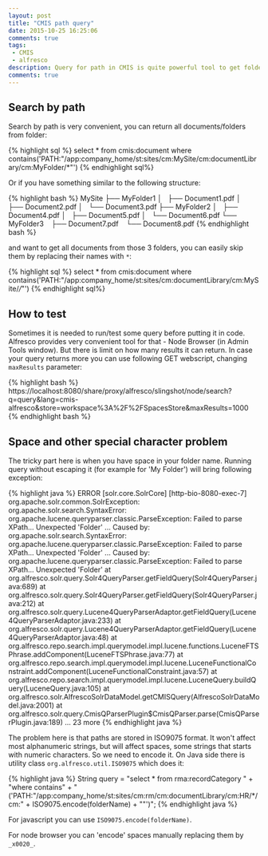 ```yaml
---
layout: post
title: "CMIS path query"
date: 2015-10-25 16:25:06
comments: true
tags: 
 - CMIS
 - alfresco
description: Query for path in CMIS is quite powerful tool to get folders/documents from repository. Here is some useful examples/tricks.   
comments: true
---
```


## Search by path

Search by path is very convenient, you can return all documents/folders from folder:

{% highlight sql %}
select * 
from cmis:document 
where contains('PATH:\"/app:company_home/st:sites/cm:MySite/cm:documentLibrary/cm:MyFolder/*"')
{% endhighlight sql%}

Or if you have something similar to the following structure:

{% highlight bash %}
MySite
├── MyFolder1
│   ├── Document1.pdf
│   ├── Document2.pdf
│   └── Document3.pdf
├── MyFolder2
│   ├── Document4.pdf
│   ├── Document5.pdf
│   └── Document6.pdf
└── MyFolder3
    ├── Document7.pdf
    └── Document8.pdf
{% endhighlight bash %}

and want to get all documents from those 3 folders, you can easily skip them by replacing their names with `*`:

{% highlight sql %}
select * 
from cmis:document 
where contains('PATH:\"/app:company_home/st:sites/cm:documentLibrary/cm:MySite/*/*"')
{% endhighlight sql%}

## How to test

Sometimes it is needed to run/test some query before putting it in code. Alfresco provides very convenient tool for that - Node Browser (in Admin Tools window). But there is limit on how many results it can return. In case your query returns more you can use following GET webscript, changing `maxResults` parameter:

{% highlight bash %}
https://localhost:8080/share/proxy/alfresco/slingshot/node/search?q=query&lang=cmis-alfresco&store=workspace%3A%2F%2FSpacesStore&maxResults=1000
{% endhighlight bash %}

## Space and other special character problem

The tricky part here is when you have space in your folder name. Running query without escaping it (for example for 'My Folder') will bring following exception:

{% highlight java %}
ERROR [solr.core.SolrCore] [http-bio-8080-exec-7] org.apache.solr.common.SolrException: org.apache.solr.search.SyntaxError: org.apache.lucene.queryparser.classic.ParseException: Failed to parse XPath...
Unexpected 'Folder'
	...
Caused by: org.apache.solr.search.SyntaxError: org.apache.lucene.queryparser.classic.ParseException: Failed to parse XPath...
Unexpected 'Folder'
	...
Caused by: org.apache.lucene.queryparser.classic.ParseException: Failed to parse XPath...
Unexpected 'Folder'
	at org.alfresco.solr.query.Solr4QueryParser.getFieldQuery(Solr4QueryParser.java:689)
	at org.alfresco.solr.query.Solr4QueryParser.getFieldQuery(Solr4QueryParser.java:212)
	at org.alfresco.solr.query.Lucene4QueryParserAdaptor.getFieldQuery(Lucene4QueryParserAdaptor.java:233)
	at org.alfresco.solr.query.Lucene4QueryParserAdaptor.getFieldQuery(Lucene4QueryParserAdaptor.java:48)
	at org.alfresco.repo.search.impl.querymodel.impl.lucene.functions.LuceneFTSPhrase.addComponent(LuceneFTSPhrase.java:77)
	at org.alfresco.repo.search.impl.querymodel.impl.lucene.LuceneFunctionalConstraint.addComponent(LuceneFunctionalConstraint.java:57)
	at org.alfresco.repo.search.impl.querymodel.impl.lucene.LuceneQuery.buildQuery(LuceneQuery.java:105)
	at org.alfresco.solr.AlfrescoSolrDataModel.getCMISQuery(AlfrescoSolrDataModel.java:2001)
	at org.alfresco.solr.query.CmisQParserPlugin$CmisQParser.parse(CmisQParserPlugin.java:189)
	... 23 more
{% endhighlight java %}

The problem here is that paths are stored in ISO9075 format. It won't affect most alphanumeric strings, but will affect spaces, some strings that starts with numeric characters. So we need to encode it. On Java side there is utility class `org.alfresco.util.ISO9075` which does it:

{% highlight java %}
String query = 
  "select * from rma:recordCategory " +
  "where contains" +
  "('PATH:\"/app:company_home/st:sites/cm:rm/cm:documentLibrary/cm:HR/*/cm:" + ISO9075.encode(folderName) + "\"')";
{% endhighlight java %}

For javascript you can use `ISO9075.encode(folderName)`.

For node browser you can 'encode' spaces manually replacing them by `_x0020_`.
